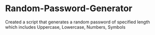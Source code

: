 # Random-Password-Generator
Created a script that generates a random password of specified length which includes Uppercase, Lowercase, Numbers, Symbols

